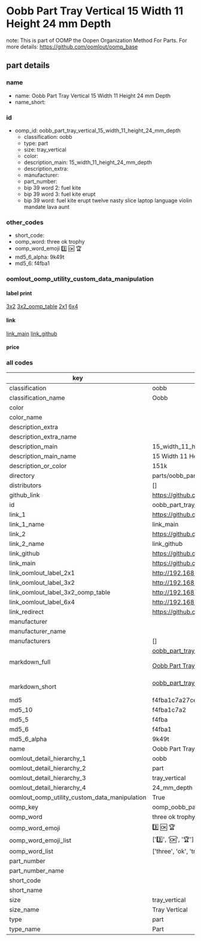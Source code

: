 # Oobb Part Tray Vertical 15 Width 11 Height 24 mm Depth  

note: This is part of OOMP the Oopen Organization Method For Parts. For more details: https://github.com/oomlout/oomp_base

##  part details
  







### name
* name: Oobb Part Tray Vertical 15 Width 11 Height 24 mm Depth
* name_short: 
### id
* oomp_id: oobb_part_tray_vertical_15_width_11_height_24_mm_depth
  * classification: oobb
  * type: part
  * size: tray_vertical
  * color: 
  * description_main: 15_width_11_height_24_mm_depth
  * description_extra: 
  * manufacturer: 
  * part_number: 
  * bip 39 word 2: fuel kite
  * bip 39 word 3: fuel kite erupt
  * bip 39 word: fuel kite erupt twelve nasty slice laptop language violin mandate lava aunt

### other_codes
* short_code: 
* oomp_word: three ok trophy
* oomp_word_emoji :three: :ok: :trophy:
* md5_6_alpha: 9k49t
* md5_6: f4fba1






### oomlout_oomp_utility_custom_data_manipulation
#### label print
[3x2](http://192.168.1.245:1112/?label=oomp%209k49t)
[3x2_oomp_table](http://192.168.1.108:1112/?label=oomp%209k49t)
[2x1](http://192.168.1.242:1112/?label=oomp%209k49t)
[6x4](http://192.168.1.55:1112/?label=oomp%209k49t)    

#### link

[link_main](https://github.com/oomlout/oomlout_oomp_version_1_messy/tree/main/parts/oobb_part_tray_vertical_15_width_11_height_24_mm_depth) [link_github](https://github.com/oomlout/oomlout_oomp_version_1_messy/tree/main/parts/oobb_part_tray_vertical_15_width_11_height_24_mm_depth)                             

#### price







### all codes 
| key | value |  
| --- | --- |  
| classification | oobb |  
| classification_name | Oobb |  
| color |  |  
| color_name |  |  
| description_extra |  |  
| description_extra_name |  |  
| description_main | 15_width_11_height_24_mm_depth |  
| description_main_name | 15 Width 11 Height 24 mm Depth |  
| description_or_color | 151k |  
| directory | parts/oobb_part_tray_vertical_15_width_11_height_24_mm_depth |  
| distributors | [] |  
| github_link | https://github.com/oomlout/oomlout_oomp_part_src/tree/main/parts/oobb_part_tray_vertical_15_width_11_height_24_mm_depth |  
| id | oobb_part_tray_vertical_15_width_11_height_24_mm_depth |  
| link_1 | https://github.com/oomlout/oomlout_oomp_version_1_messy/tree/main/parts/oobb_part_tray_vertical_15_width_11_height_24_mm_depth |  
| link_1_name | link_main |  
| link_2 | https://github.com/oomlout/oomlout_oomp_version_1_messy/tree/main/parts/oobb_part_tray_vertical_15_width_11_height_24_mm_depth |  
| link_2_name | link_github |  
| link_github | https://github.com/oomlout/oomlout_oomp_version_1_messy/tree/main/parts/oobb_part_tray_vertical_15_width_11_height_24_mm_depth |  
| link_main | https://github.com/oomlout/oomlout_oomp_version_1_messy/tree/main/parts/oobb_part_tray_vertical_15_width_11_height_24_mm_depth |  
| link_oomlout_label_2x1 | http://192.168.1.242:1112/?label=oomp%209k49t |  
| link_oomlout_label_3x2 | http://192.168.1.245:1112/?label=oomp%209k49t |  
| link_oomlout_label_3x2_oomp_table | http://192.168.1.108:1112/?label=oomp%209k49t |  
| link_oomlout_label_6x4 | http://192.168.1.55:1112/?label=oomp%209k49t |  
| link_redirect | https://github.com/oomlout/oomlout_oomp_version_1_messy/tree/main/parts/oobb_part_tray_vertical_15_width_11_height_24_mm_depth |  
| manufacturer |  |  
| manufacturer_name |  |  
| manufacturers | [] |  
| markdown_full | [oobb_part_tray_vertical_15_width_11_height_24_mm_depth](none)<br>[](none)<br>[Oobb Part Tray Vertical 15 Width 11 Height 24 Mm Depth](none)<br><br> |  
| markdown_short | [oobb_part_tray_vertical_15_width_11_height_24_mm_depth](none)<br><br> |  
| md5 | f4fba1c7a27cefa32dc99eb099decaef |  
| md5_10 | f4fba1c7a2 |  
| md5_5 | f4fba |  
| md5_6 | f4fba1 |  
| md5_6_alpha | 9k49t |  
| name | Oobb Part Tray Vertical 15 Width 11 Height 24 mm Depth |  
| oomlout_detail_hierarchy_1 | oobb |  
| oomlout_detail_hierarchy_2 | part |  
| oomlout_detail_hierarchy_3 | tray_vertical |  
| oomlout_detail_hierarchy_4 | 24_mm_depth |  
| oomlout_oomp_utility_custom_data_manipulation | True |  
| oomp_key | oomp_oobb_part_tray_vertical_15_width_11_height_24_mm_depth |  
| oomp_word | three ok trophy |  
| oomp_word_emoji | :three: :ok: :trophy: |  
| oomp_word_emoji_list | [':three:', ':ok:', ':trophy:'] |  
| oomp_word_list | ['three', 'ok', 'trophy'] |  
| part_number |  |  
| part_number_name |  |  
| short_code |  |  
| short_name |  |  
| size | tray_vertical |  
| size_name | Tray Vertical |  
| type | part |  
| type_name | Part |  
